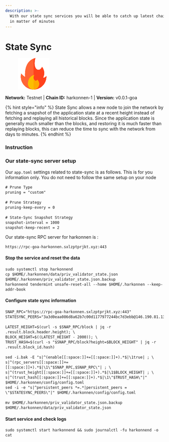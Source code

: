```yaml
---
description: >-
  With our state sync services you will be able to catch up latest chain block
  in matter of minutes
---
```


# State Sync

<figure><img src="../../../.gitbook/assets/harkonnen.png" alt=""><figcaption></figcaption></figure>

**Network:** Testnet | **Chain ID:** harkonnen-1 | **Version:** v0.0.1-goa

{% hint style="info" %}
State Sync allows a new node to join the network by fetching a snapshot of the application state at a recent height instead of fetching and replaying all historical blocks. Since the application state is generally much smaller than the blocks, and restoring it is much faster than replaying blocks, this can reduce the time to sync with the network from days to minutes.
{% endhint %}

### Instruction

### **Our state-sync server setup**
Our `app.toml` settings related to state-sync is as follows. This is for you information only. You do not need to follow the same setup on your node

```
# Prune Type
pruning = "custom"

# Prune Strategy
pruning-keep-every = 0

# State-Sync Snapshot Strategy
snapshot-interval = 1000
snapshot-keep-recent = 2
```

Our state-sync RPC server for harkonnen is :
```
https://rpc-goa-harkonnen.sxlzptprjkt.xyz:443
```

#### **Stop the service and reset the data**

```
sudo systemctl stop harkonnend
cp $HOME/.harkonnen/data/priv_validator_state.json $HOME/.harkonnen/priv_validator_state.json.backup
harkonnend tendermint unsafe-reset-all --home $HOME/.harkonnen --keep-addr-book
```

#### **Configure state sync information**

```
SNAP_RPC="https://rpc-goa-harkonnen.sxlzptprjkt.xyz:443"
STATESYNC_PEERS="3a3d0eaa086d8a62b7c00d1177977244bc7d3ebb@146.190.81.135:02656"

LATEST_HEIGHT=$(curl -s $SNAP_RPC/block | jq -r .result.block.header.height); \
BLOCK_HEIGHT=$((LATEST_HEIGHT - 2000)); \
TRUST_HASH=$(curl -s "$SNAP_RPC/block?height=$BLOCK_HEIGHT" | jq -r .result.block_id.hash)

sed -i.bak -E "s|^(enable[[:space:]]+=[[:space:]]+).*$|\1true| ; \
s|^(rpc_servers[[:space:]]+=[[:space:]]+).*$|\1\"$SNAP_RPC,$SNAP_RPC\"| ; \
s|^(trust_height[[:space:]]+=[[:space:]]+).*$|\1$BLOCK_HEIGHT| ; \
s|^(trust_hash[[:space:]]+=[[:space:]]+).*$|\1\"$TRUST_HASH\"|" $HOME/.harkonnen/config/config.toml
sed -i -e "s|^persistent_peers *=.*|persistent_peers = \"$STATESYNC_PEERS\"|" $HOME/.harkonnen/config/config.toml

mv $HOME/.harkonnen/priv_validator_state.json.backup $HOME/.harkonnen/data/priv_validator_state.json
```

#### **Start service and check logs**

```
sudo systemctl start harkonnend && sudo journalctl -fu harkonnend -o cat
```
